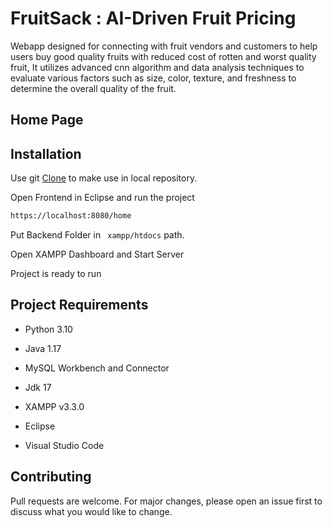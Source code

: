 # FruitSack : AI-Driven Fruit Pricing

Webapp designed for connecting with fruit vendors and customers to help users buy good quality fruits with reduced cost of rotten and worst quality fruit,  It utilizes advanced cnn algorithm and data analysis techniques to evaluate various factors such as size, color, texture, and freshness to determine the overall quality of the fruit.

## Home Page



## Installation

Use git [Clone](https://git-scm.com/book/en/v2/Git-Basics-Getting-a-Git-Repository) to make use in local repository.

Open Frontend in Eclipse and run the project 
```bash
https://localhost:8080/home
```
Put Backend Folder in ```
xampp/htdocs```  path.

Open XAMPP Dashboard and Start Server 

Project is ready to run 

## Project Requirements 

- Python 3.10

- Java 1.17

- MySQL Workbench and Connector 

- Jdk 17

- XAMPP v3.3.0

- Eclipse

- Visual Studio Code

## Contributing

Pull requests are welcome. For major changes, please open an issue first
to discuss what you would like to change.
